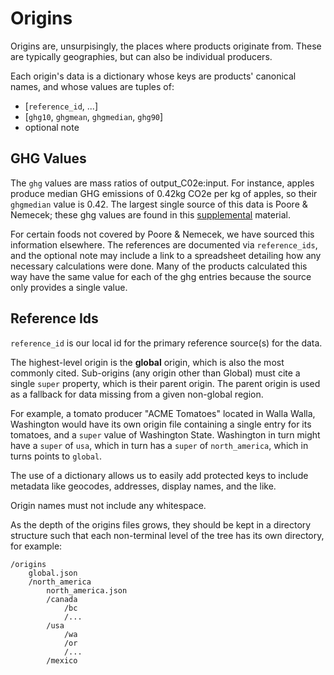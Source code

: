 # Origins

Origins are, unsurpisingly, the places where products originate from. These are typically geographies, but can also be individual producers.

Each origin's data is a dictionary whose keys are products' canonical names, and whose values are tuples of:

- [`reference_id`, ...]
- [`ghg10`, `ghgmean`, `ghgmedian`, `ghg90`]
- optional note

## GHG Values

The `ghg` values are mass ratios of output_C02e:input. For instance, apples produce median GHG emissions of 0.42kg CO2e per kg of apples, so their `ghgmedian` value is 0.42. The largest single source of this data is Poore & Nemecek; these ghg values are found in this [supplemental](https://www.science.org/doi/suppl/10.1126/science.aaq0216/suppl_file/aaq0216-poore-sm-revision1.pdf) material.

For certain foods not covered by Poore & Nemecek, we have sourced this information elsewhere. The references are documented via `reference_ids`, and the optional note may include a link to a spreadsheet detailing how any necessary calculations were done. Many of the products calculated this way have the same value for each of the ghg entries because the source only provides a single value.

## Reference Ids

`reference_id` is our local id for the primary reference source(s) for the data.

The highest-level origin is the **global** origin, which is also the most commonly cited. Sub-origins (any origin other than Global) must cite a single `super` property, which is their parent origin. The parent origin is used as a fallback for data missing from a given non-global region.

For example, a tomato producer "ACME Tomatoes" located in Walla Walla, Washington would have its own origin file containing a single entry for its tomatoes, and a `super` value of Washington State. Washington in turn might have a `super` of `usa`, which in turn has a `super` of `north_america`, which in turns points to `global`. 

The use of a dictionary allows us to easily add protected keys to include metadata like geocodes, addresses, display names, and the like.

Origin names must not include any whitespace.

As the depth of the origins files grows, they should be kept in a directory structure such that each non-terminal level of the tree has its own directory, for example:

```text
/origins
    global.json
    /north_america
        north_america.json
        /canada
            /bc
            /...
        /usa
            /wa
            /or
            /...
        /mexico
```
